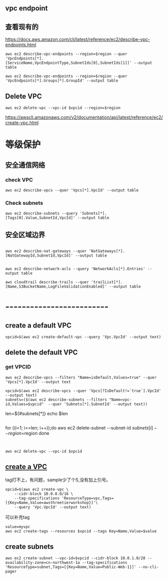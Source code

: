 ## vpc endpoint
## 查看现有的
https://docs.aws.amazon.com/cli/latest/reference/ec2/describe-vpc-endpoints.html
```
aws ec2 describe-vpc-endpoints --region=$region --quer 'VpcEndpoints[*].[ServiceName,VpcEndpointType,SubnetIds[0],SubnetIds[1]]' --output table
```
```
aws ec2 describe-vpc-endpoints --region=$region --quer 'VpcEndpoints[*].Groups[*].GroupId' --output table

```
## Delete VPC
```
aws ec2 delete-vpc --vpc-id $vpcid --region=$region 

```

https://awscli.amazonaws.com/v2/documentation/api/latest/reference/ec2/create-vpc.html

# 等级保护
## 安全通信网络

###  check VPC
```
aws ec2 describe-vpcs --quer 'Vpcs[*].VpcId' --output table

```
### Check subnets
```
aws ec2 describe-subnets --query 'Subnets[*].[Tags[0].Value,SubnetId,VpcId]' --output table
```

## 安全区域边界
```

aws ec2 describe-nat-gateways --quer 'NatGateways[*].[NatGatewayId,SubnetId,VpcId]' --output table
```
```

aws ec2 describe-network-acls --query 'NetworkAcls[*].Entries' --output table
```
```
aws cloudtrail describe-trails --quer 'trailList[*].[Name,S3BucketName,LogFileValidationEnabled]' --output table
```
# -------------------------
## create a default VPC
```
vpcid=$(aws ec2 create-default-vpc --query 'Vpc.VpcId' --output text)  
```
## delete the default VPC
### get VPCID
```
aws ec2 describe-vpcs --filters "Name=isDefault,Values=true" --quer 'Vpcs[*].VpcId' --output text
```


```
vpcid=$(aws ec2 describe-vpcs --quer 'Vpcs[?IsDefault!=`true`].VpcId' --output text)
subnets=($(aws ec2 describe-subnets --filters "Name=vpc-id,Values=$vpcid"  --quer 'Subnets[*].SubnetId' --output text))
```
len=${#subnets[*]}
echo $len
```
```
for ((i=1; i<=len; i++));do
aws ec2 delete-subnet --subnet-id $subnets[i] --region=$region
done
```


```
```
aws ec2 delete-vpc --vpc-id $vpcid
```
## [create a VPC]([url](https://awscli.amazonaws.com/v2/documentation/api/latest/reference/ec2/create-vpc.html))
tag打不上，有问题，sample少了个S,没有加上引号。
```
vpcid=$(aws ec2 create-vpc \
    --cidr-block 10.0.0.0/16 \
    --tag-specifications 'ResourceType=vpc,Tags=[{Key=Name,Value=awsthreetierworkshop}]'\
    --query 'Vpc.VpcId' --output text)  
```
可以补充tag
```
value=myvpc
aws ec2 create-tags --resources $vpcid --tags Key=Name,Value=$value
```
## create subnets
```
aws ec2 create-subnet --vpc-id=$vpcid --cidr-block 10.0.1.0/28 --availability-zone=cn-northwest-1a --tag-specifications 'ResourceType=subnet,Tags=[{Key=Name,Value=Public-Web-1}]' --no-cli-pager
```
